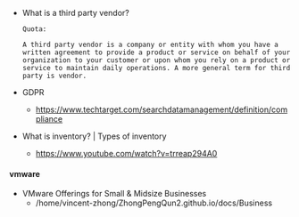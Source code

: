 - What is a third party vendor?
  ```
  Quota:
  
  A third party vendor is a company or entity with whom you have a written agreement to provide a product or service on behalf of your organization to your customer or upon whom you rely on a product or service to maintain daily operations. A more general term for third party is vendor.
  ```

- GDPR
  - https://www.techtarget.com/searchdatamanagement/definition/compliance


- What is inventory? | Types of inventory
  - https://www.youtube.com/watch?v=trreap294A0

#### vmware
- VMware Offerings for Small & Midsize Businesses
  - /home/vincent-zhong/ZhongPengQun2.github.io/docs/Business